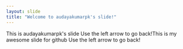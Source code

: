 ```yaml
---
layout: slide
title: "Welcome to audayakumarpk's slide!"
---
```

This is audayakumarpk's slide
Use the left arrow to go back!This is my awesome slide for github
Use the left arrow to go back!
